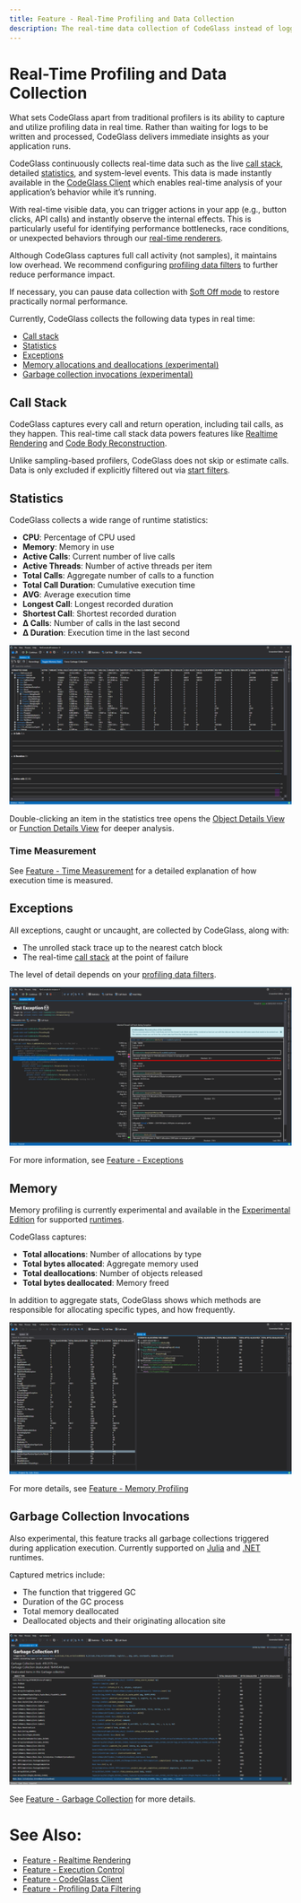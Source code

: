 ```yaml
---
title: Feature - Real-Time Profiling and Data Collection
description: The real-time data collection of CodeGlass instead of logging.
---
```


# Real-Time Profiling and Data Collection

What sets CodeGlass apart from traditional profilers is its ability to capture and utilize profiling data in real time. Rather than waiting for logs to be written and processed, CodeGlass delivers immediate insights as your application runs.

CodeGlass continuously collects real-time data such as the live [call stack](#call-stack), detailed [statistics](#statistics), and system-level events. This data is made instantly available in the [CodeGlass Client](CodeGlassClient.md) which enables real-time analysis of your application’s behavior while it’s running.

With real-time visible data, you can trigger actions in your app (e.g., button clicks, API calls) and instantly observe the internal effects. This is particularly useful for identifying performance bottlenecks, race conditions, or unexpected behaviors through our [real-time renderers](RealtimeRendering.md).

Although CodeGlass captures full call activity (not samples), it maintains low overhead. We recommend configuring [profiling data filters](ProfilingDataFiltering.md) to further reduce performance impact.

If necessary, you can pause data collection with [Soft Off mode](ApplicationInstanceExecutionControl.md#soft-off) to restore practically normal performance.

Currently, CodeGlass collects the following data types in real time:
- [Call stack](#call-stack)
- [Statistics](#statistics)
- [Exceptions](#exceptions)
- [Memory allocations and deallocations (experimental)](#memory)
- [Garbage collection invocations (experimental)](#garbage-collection-invocations)

## Call Stack

CodeGlass captures every call and return operation, including tail calls, as they happen. This real-time call stack data powers features like [Realtime Rendering](RealtimeRendering.md) and [Code Body Reconstruction](CodeBodyReconstruction.md).

Unlike sampling-based profilers, CodeGlass does not skip or estimate calls. Data is only excluded if explicitly filtered out via [start filters](ProfilingDataFiltering.md#application-instance-start-filters).

## Statistics

CodeGlass collects a wide range of runtime statistics:

- **CPU**: Percentage of CPU used  
- **Memory**: Memory in use  
- **Active Calls**: Current number of live calls  
- **Active Threads**: Number of active threads per item  
- **Total Calls**: Aggregate number of calls to a function  
- **Total Call Duration**: Cumulative execution time  
- **AVG**: Average execution time  
- **Longest Call**: Longest recorded duration  
- **Shortest Call**: Shortest recorded duration  
- **Δ Calls**: Number of calls in the last second  
- **Δ Duration**: Execution time in the last second  

![assets/img/ApplicationInstanceWindow/StatisticsWindow.png](../../assets/img/ApplicationInstanceWindow/StatisticsWindow.png)

Double-clicking an item in the statistics tree opens the [Object Details View](../views/ApplicationInstanceDockWindow/ObjectDetailsView.md) or [Function Details View](../views/ApplicationInstanceDockWindow/CodeMemberDetailsView.md) for deeper analysis.

### Time Measurement

See [Feature - Time Measurement](TimeMessurement.md) for a detailed explanation of how execution time is measured.

## Exceptions

All exceptions, caught or uncaught, are collected by CodeGlass, along with:

- The unrolled stack trace up to the nearest catch block  
- The real-time [call stack](#call-stack) at the point of failure  

The level of detail depends on your [profiling data filters](ProfilingDataFiltering.md).

![assets/img/ApplicationInstanceWindow/AppInstanceExceptionDetails.png](../../assets/img/ApplicationInstanceWindow/AppInstanceExceptionDetails.png)

For more information, see [Feature - Exceptions](Exceptions)

## Memory

Memory profiling is currently experimental and available in the [Experimental Edition](../Editions/Experimental.md) for supported [runtimes](supportedruntimes.md).

CodeGlass captures:

- **Total allocations**: Number of allocations by type  
- **Total bytes allocated**: Aggregate memory used  
- **Total deallocations**: Number of objects released  
- **Total bytes deallocated**: Memory freed  

In addition to aggregate stats, CodeGlass shows which methods are responsible for allocating specific types, and how frequently.

![assets/img/ApplicationInstanceWindow/MemoryStatisticsOverview.png](../../assets/img/ApplicationInstanceWindow/MemoryStatisticsOverview.png)

For more details, see [Feature - Memory Profiling](MemoryProfiling)

## Garbage Collection Invocations

Also experimental, this feature tracks all garbage collections triggered during application execution. Currently supported on [Julia](supportedruntimes.md#julia) and [.NET](supportedruntimes.md#net-framework) runtimes.

Captured metrics include:

- The function that triggered GC  
- Duration of the GC process  
- Total memory deallocated  
- Deallocated objects and their originating allocation site  

![assets/img/ApplicationInstanceWindow/GarbageCollectionInvokedWindow.png](../../assets/img/ApplicationInstanceWindow/GarbageCollectionInvokedWindow.png)

See [Feature - Garbage Collection](GarbageCollection) for more details.

# See Also:
- [Feature - Realtime Rendering](RealtimeRendering.md)  
- [Feature - Execution Control](ApplicationInstanceExecutionControl.md)  
- [Feature - CodeGlass Client](CodeGlassClient.md)  
- [Feature - Profiling Data Filtering](ProfilingDataFiltering.md)
